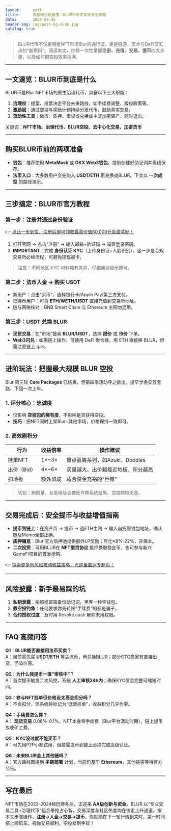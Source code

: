 ```yaml
---
layout:     post
title:      零基础也能看懂：BLUR币购买与交易全攻略
date:       2025-09-05
header-img: img/post-bg-desk.jpg
catalog: true
---
```


> BLUR代币不仅是明星NFT市场Blur的通行证，更是链游、艺术与DeFi交汇点的“新燃料”。阅读本文，你将一次性掌握**注册、充值、交易、提币**四大步骤，以及如何把空投效率拉满。

---

## 一文速览：BLUR币到底是什么  
BLUR币是Blur NFT市场的原生治理代币，具备以下三大职能：  
1. **治理权**：提案、投票决定平台未来路线，如手续费调整、版权政策等。  
2. **激励层**：通过空投与奖励计划持续分发代币，鼓励真实交易。  
3. **流动性工具**：做市、质押、借贷或兑换成主流加密资产，随时退出。

关键词：**NFT市场、治理代币、BLUR空投、去中心化交易、加密货币**  

---

## 购买BLUR币前的两项准备  
- **钱包**：推荐使用 **MetaMask** 或 **OKX Web3钱包**，提前创建好助记词并离线保存。  
- **法币入口**：大多数用户会先购入 **USDT/ETH** 再兑换成BLUR。下文以 **一次成型** 的路径演示。

---

## 三步搞定：BLUR币官方教程

### 第一步：注册并通过身份验证  
👉 [点此一步到位，注册后即可领取最高价值60,000元盲盒奖励！](https://okxdog.com/)

1. 打开官网 → 点击“注册” → 输入邮箱+验证码 → 设置登录密码。  
2. **IMPORTANT**：完成 **身份认证 KYC**（上传身份证+人脸识别）。这一步是合规交易所必经流程，可避免提现被卡。  

> 注意：不同地区 KYC 材料略有差异，仔细阅读提示即可。  

### 第二步：法币入金 → 购买 USDT  
- 新用户：点击“买币”，选择银行卡/Apple Pay/第三方支付。  
- 已持币用户：可将 **ETH/WETH/USDT** 直接充值到交易所地址。  
- 链与网络核对：BNB Smart Chain 与 Ethereum 主网勿混用。

### 第三步：USDT 兑换 BLUR  
- **现货交易**：在“市场”搜索 **BLUR/USDT**，选择 **限价** 或 **市价** 下单。  
- **Web3闪兑**：如需链上操作，可使用 DeFi 聚合器，用 ETH 直接换 BLUR，但需注意链上 gas。

---

## 进阶玩法：把握最大规模 BLUR 空投  
Blur 第三轮 **Care Packages** 已结束，但第四季活动呼之欲出。提早学会交互套路，下回一次上车。

### 1. 评分核心：忠诚度  
- 仅影响 **空投包的稀有度**，不影响是否获得空投。  
- **技巧**：把NFT同时上架Blur+其他市场，价格保持一致即可。

### 2. 高效刷积分  
| 行为 | 收益倍率 | 操作建议 |
|---|---|---|
| 挂单NFT | 1×~3× | 重点蓝筹系列，如Azuki、Doodles |
| 出价（Bid） | 4×~6× | 买量越大、出价越接近地板，积分越高 |
| 扫地板 | 额外加成 | 适合资金充裕的“巨鲸” |

> 切记：刷假量、女巫地址会被反作弊系统拉黑，空投颗粒无收。

---

## 交易完成后：安全提币与收益增值指南  
- **提币到链上**：在资产页 → 提币 → 选ETH主网 → 输入自托管钱包地址，确认链及Memo全部正确。  
- **质押赚息**：Blur 官方质押池提供额外LP奖励；年化≈8%-22%，非保本。  
- **二次投资**：可用BLUR在 **NFT借贷协议** 抵押换取稳定币，也可参与新兴GameFi项目的首发抢购。

👉 [探索更多低风险被动收益策略，点这里直达专题页！](https://okxdog.com/)

---

## 风险披露：新手最易踩的坑  
1. **私钥泄露**：拍照或邮箱备份助记词，黑客一秒空钱包。  
2. **假空投钓鱼**：任何要求你先转账“手续费”的都是骗子。  
3. **合约授权过度**：及时用 Revoke.cash 解除未用权限。  

---

## FAQ 高频问答  
**Q1：BLUR能否直接用法币买卖？**  
A：目前需先买 **USDT/ETH** 等主流币，再兑换BLUR；部分OTC商家有直接出货，但溢价高。

**Q2：为什么我提币一直“审核中”？**  
A：首次提币触发二次风控，系统 **人工审核24h内**；确保KYC信息完整可缩短时间。

**Q3：参与NFT挂单但价格设太高会扣分吗？**  
A：不会扣分，但系统将标记为“低效挂单”，收益积分几乎为零。

**Q4：手续费怎么算？**  
A： **现货交易** 0.08%-0.1%，NFT本身零手续费（Blur平台活动时期），链上提币仅收矿工费。

**Q5：KYC没过就不能买币？**  
A：可先用P2P小额试用，但若需提币到链上必须完成高级认证。

**Q6：未来BLUR会上其他链吗？**  
A：官方路线图提到 **多链部署** 计划，当前仍基于 **Ethereum**，其他链需等待官方公告。

---

## 写在最后  
NFT市场在2023-2024经历寒冬后，正迎来 **AA级创新与资金**。BLUR 以“专业交易工具+治理代币”组合拳抢占心智，交易深度与社区热度均在快走上升通道。按本文步骤操作，**注册→入金→交易→提币**，你就能在下一轮行情到来时，第一时间搭上顺风车。祝你交易顺利，空投拿到手软！